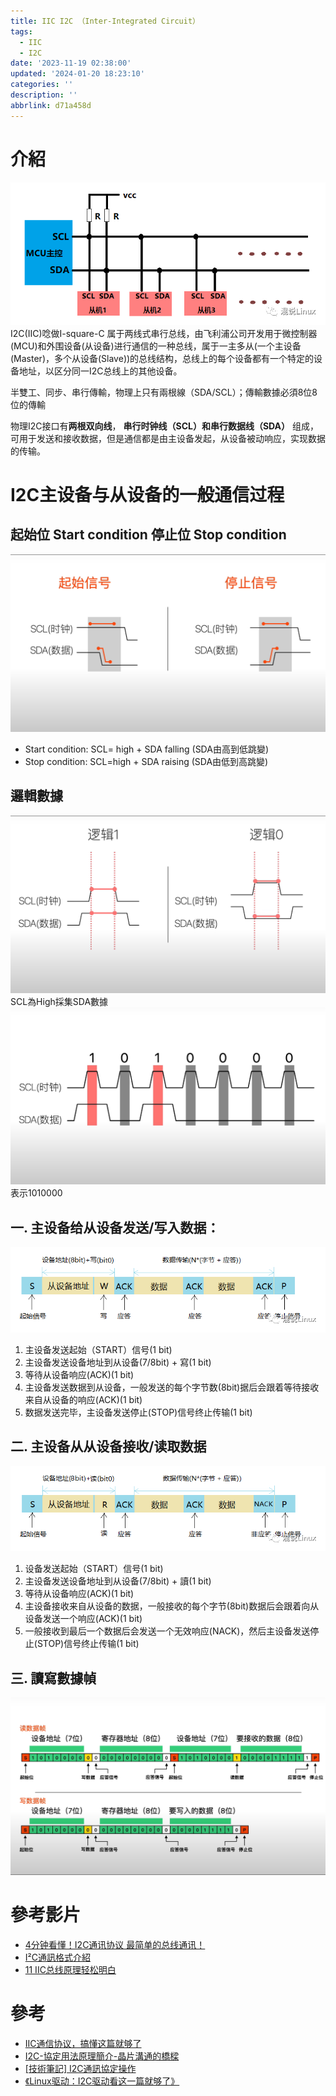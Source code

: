```yaml
---
title: IIC I2C （Inter-Integrated Circuit）
tags:
  - IIC
  - I2C
date: '2023-11-19 02:38:00'
updated: '2024-01-20 18:23:10'
categories: ''
description: ''
abbrlink: d71a458d
---
```

# 介紹
![](/images/20231119013103.png)
I2C(IIC)唸做I-square-C 属于两线式串行总线，由飞利浦公司开发用于微控制器(MCU)和外围设备(从设备)进行通信的一种总线，属于一主多从(一个主设备(Master)，多个从设备(Slave))的总线结构，总线上的每个设备都有一个特定的设备地址，以区分同一I2C总线上的其他设备。

半雙工、同步、串行傳輸，物理上只有兩根線（SDA/SCL）；傳輸數據必須8位8位的傳輸

物理I2C接口有**两根双向线**， **串行时钟线（SCL）和串行数据线（SDA）** 组成，可用于发送和接收数据，但是通信都是由主设备发起，从设备被动响应，实现数据的传输。

# I2C主设备与从设备的一般通信过程
## 起始位 Start condition 停止位 Stop condition
![](/images/20231119013140.png)
* Start condition: SCL= high + SDA falling (SDA由高到低跳變)
* Stop condition: SCL=high + SDA raising (SDA由低到高跳變)

## 邏輯數據
![](/images/20231119013159.png)
SCL為High採集SDA數據
![](/images/20231119013218.png)
表示1010000  

## 一. 主设备给从设备发送/写入数据：
![](/images/20231119013233.png)
1. 主设备发送起始（START）信号(1 bit)
2. 主设备发送设备地址到从设备(7/8bit) + 寫(1 bit)
3. 等待从设备响应(ACK)(1 bit)
4. 主设备发送数据到从设备，一般发送的每个字节数(8bit)据后会跟着等待接收来自从设备的响应(ACK)(1 bit)
5. 数据发送完毕，主设备发送停止(STOP)信号终止传输(1 bit)

## 二. 主设备从从设备接收/读取数据
![](/images/20231119013244.png)
1. 设备发送起始（START）信号(1 bit)
2. 主设备发送设备地址到从设备(7/8bit) + 讀(1 bit)
3. 等待从设备响应(ACK)(1 bit)
4. 主设备接收来自从设备的数据，一般接收的每个字节(8bit)数据后会跟着向从设备发送一个响应(ACK)(1 bit)
5. 一般接收到最后一个数据后会发送一个无效响应(NACK)，然后主设备发送停止(STOP)信号终止传输(1 bit)

## 三. 讀寫數據幀
![](/images/20231119013257.png)

# 參考影片
* [4分钟看懂！I2C通讯协议 最简单的总线通讯！](https://www.youtube.com/watch?v=u62_Rjd5oMY)
* [I²C通訊格式介紹](https://www.youtube.com/watch?v=oPrfi_HCtjY)
* [11 IIC总线原理轻松明白](https://www.youtube.com/watch?v=FamlCPP2J4o)

# 參考
* [IIC通信协议，搞懂这篇就够了](https://zhuanlan.zhihu.com/p/503219395)
* [I2C-協定用法原理簡介-晶片溝通的橋樑](https://www.strongpilab.com/i2c-introduction/)
* [[技術筆記] I2C通訊協定操作](https://medium.com/weiting-tw/%E6%8A%80%E8%A1%93%E7%AD%86%E8%A8%98-i2c%E9%80%9A%E8%A8%8A%E5%8D%94%E5%AE%9A%E6%93%8D%E4%BD%9C-36d4dad0c9b3)
* [《Linux驱动：I2C驱动看这一篇就够了》](https://zhuanlan.zhihu.com/p/575318033)